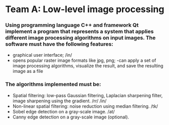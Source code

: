 # Team A: Low-level image processing

### Using programming language C++ and framework Qt implement a program that represents a system that applies different image processing algorithms on input images. The software must have the following features:

- graphical user interface; /in/
- opens popular raster image formats like jpg, png;
 -can apply a set of image processing algorithms, visualize the result, and save the resulting image as a file

### The algorithms implemented must be:

- Spatial filtering: low-pass Gaussian filtering, Laplacian sharpening filter, image sharpening using the gradient. /rr/ /in/
- Non-linear spatial filtering: noise reduction using median filtering. /tk/ 
- Sobel edge detection on a gray-scale image. /at/
- Canny edge detection on a gray-scale image (optional).
